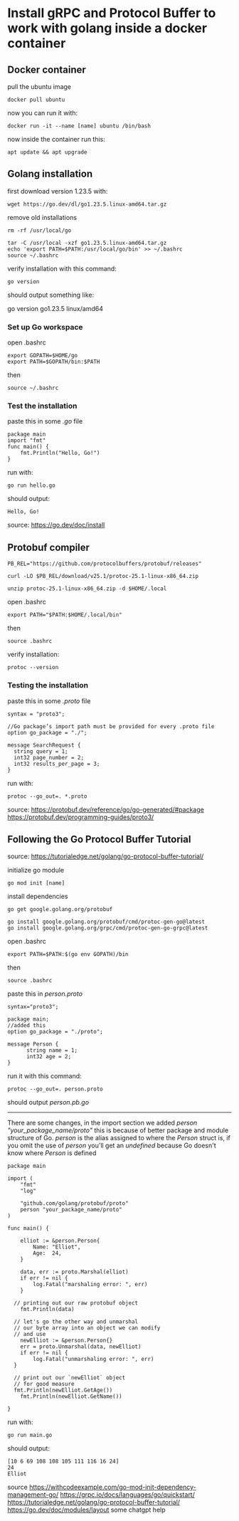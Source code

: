 # Install gRPC and Protocol Buffer to work with golang inside a docker container

## Docker container

pull the ubuntu image
```
docker pull ubuntu
```

now you can run it with:
```
docker run -it --name [name] ubuntu /bin/bash
```

now inside the container run this:
```
apt update && apt upgrade
```

## Golang installation

first download version 1.23.5 with:
```
wget https://go.dev/dl/go1.23.5.linux-amd64.tar.gz
```
remove old installations
```
rm -rf /usr/local/go
```
```
tar -C /usr/local -xzf go1.23.5.linux-amd64.tar.gz
echo 'export PATH=$PATH:/usr/local/go/bin' >> ~/.bashrc
source ~/.bashrc
```

verify installation with this command:
```
go version
```
should output something like:

go version go1.23.5 linux/amd64

### Set up Go workspace

open .bashrc
```
export GOPATH=$HOME/go
export PATH=$GOPATH/bin:$PATH
```
then
```
source ~/.bashrc
```

### Test the installation

paste this in some *.go* file
```
package main
import "fmt"
func main() {
    fmt.Println("Hello, Go!")
}
```

run with:
```
go run hello.go
```

should output:
```
Hello, Go!
```

source: https://go.dev/doc/install

## Protobuf compiler

```
PB_REL="https://github.com/protocolbuffers/protobuf/releases"
```
```
curl -LO $PB_REL/download/v25.1/protoc-25.1-linux-x86_64.zip
```
```
unzip protoc-25.1-linux-x86_64.zip -d $HOME/.local
```

open .bashrc
```
export PATH="$PATH:$HOME/.local/bin"
```

then
```
source .bashrc
```

verify installation:
```
protoc --version
```

### Testing the installation

paste this in some *.proto* file
```
syntax = "proto3";

//Go package’s import path must be provided for every .proto file
option go_package = "./";

message SearchRequest {
  string query = 1;
  int32 page_number = 2;
  int32 results_per_page = 3;
}
```

run with:
```
protoc --go_out=. *.proto
```

source: 
https://protobuf.dev/reference/go/go-generated/#package
https://protobuf.dev/programming-guides/proto3/


## Following the Go Protocol Buffer Tutorial

source: https://tutorialedge.net/golang/go-protocol-buffer-tutorial/

initialize go module
```
go mod init [name]
```

install dependencies
```
go get google.golang.org/protobuf
```
```
go install google.golang.org/protobuf/cmd/protoc-gen-go@latest
go install google.golang.org/grpc/cmd/protoc-gen-go-grpc@latest
```

open .bashrc
```
export PATH=$PATH:$(go env GOPATH)/bin
```

then
```
source .bashrc
```

paste this in *person.proto*
```
syntax="proto3";

package main;
//added this
option go_package = "./proto";

message Person {
      string name = 1;
      int32 age = 2;
}
```

run it with this command:
```
protoc --go_out=. person.proto
```

should output *person.pb.go*

---
There are some changes, in the import section we added *person "your_package_name/proto"* this is because of better package and module structure of Go. *person* is the alias assigned to where the *Person* struct is, if you omit the use of *person* you'll get an *undefined* because Go doesn't know where *Person* is defined
```
package main

import (
    "fmt"
    "log"

    "github.com/golang/protobuf/proto"
    person "your_package_name/proto"
)

func main() {

    elliot := &person.Person{
        Name: "Elliot",
        Age:  24,
    }

    data, err := proto.Marshal(elliot)
    if err != nil {
        log.Fatal("marshaling error: ", err)
    }

  // printing out our raw protobuf object
    fmt.Println(data)

  // let's go the other way and unmarshal
  // our byte array into an object we can modify
  // and use
    newElliot := &person.Person{}
    err = proto.Unmarshal(data, newElliot)
    if err != nil {
        log.Fatal("unmarshaling error: ", err)
  }

  // print out our `newElliot` object
  // for good measure
  fmt.Println(newElliot.GetAge())
    fmt.Println(newElliot.GetName())

}
```

run with:
```
go run main.go
```

should output:
```
[10 6 69 108 108 105 111 116 16 24]
24
Elliot
```

source
https://withcodeexample.com/go-mod-init-dependency-management-go/
https://grpc.io/docs/languages/go/quickstart/
https://tutorialedge.net/golang/go-protocol-buffer-tutorial/
https://go.dev/doc/modules/layout
some chatgpt help

